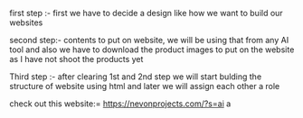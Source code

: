 first step :-  first we have to decide a design like how we want to build our websites

second step:-  contents to put on website, we will be using that from any AI tool and also we have to download the product images to put on the website as I  have not shoot the products yet

Third step :-  after clearing 1st and 2nd step we will start bulding the structure of website using html and later we will assign each other a role 

check out this website:= https://nevonprojects.com/?s=ai
a

